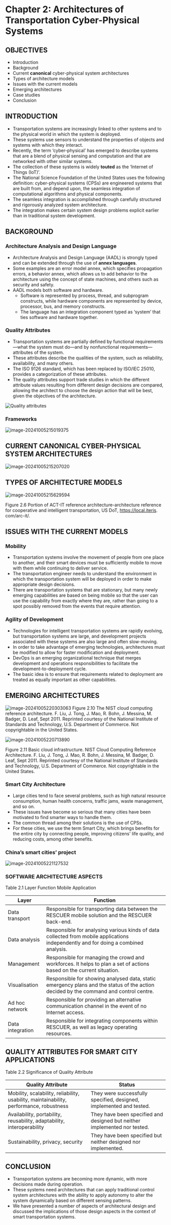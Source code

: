 
# Chapter 2: Architectures of Transportation Cyber-Physical Systems

## OBJECTIVES

- Introduction
- Background
- Current **canonical** cyber-physical system architectures
- Types of architecture models
- Issues with the current models
- Emerging architectures
- Case studies
- Conclusion

## INTRODUCTION

- Transportation systems are increasingly linked to other systems and to the physical world in which the system is deployed.
- These systems use sensors to understand the properties of objects and systems with which they interact.
- Recently, the term ‘cyber-physical’ has emerged to describe systems that are a blend of physical sensing and computation and that are networked with other similar systems.
- The collection of these systems is widely **touted** as the ‘Internet of Things (IoT)’.
- The National Science Foundation of the United States uses the following definition: cyber-physical systems (CPSs) are engineered systems that are built from, and depend upon, the seamless integration of computational algorithms and physical components.
- The seamless integration is accomplished through carefully structured and rigorously analyzed system architecture.
- The integration makes certain system design problems explicit earlier than in traditional system development.

## BACKGROUND
### Architecture Analysis and Design Language

- Architecture Analysis and Design Language (AADL) is strongly typed and can be extended through the use of **annex languages**.
- Some examples are an error model annex, which specifies propagation errors, a behavior annex, which allows us to add behavior to the architecture using the concept of state machines, and others such as security and safety.
- AADL models both software and hardware.
  - Software is represented by process, thread, and subprogram constructs, while hardware components are represented by device, processor, bus, and memory constructs.
  - The language has an integration component typed as ‘system’ that ties software and hardware together.

### Quality Attributes

- Transportation systems are partially defined by functional requirements—what the system must do—and by nonfunctional requirements—attributes of the system.
- These attributes describe the qualities of the system, such as reliability, availability, and many others.
- The ISO 9126 standard, which has been replaced by ISO/IEC 25010, provides a categorization of these attributes.
- The quality attributes support trade studies in which the different attribute values resulting from different design decisions are compared, allowing the architect to choose the design action that will be best, given the objectives of the architecture.

![Quality attributes](/images/306/07.svg)

### Frameworks

![image-20241005215019375](/images/306/08.png)

## CURRENT CANONICAL CYBER-PHYSICAL SYSTEM ARCHITECTURES

![image-20241005215207020](/images/306/09.png)

## TYPES OF ARCHITECTURE MODELS

![image-20241005215629594](/images/306/10.png)

Figure 2.6 Portion of ACT-IT reference architecture-architecture reference for cooperative and intelligent transportation, US DoT, https://local.iteris. com/arc-it/.

## ISSUES WITH THE CURRENT MODELS

### Mobility

- Transportation systems involve the movement of people from one place to another, and their smart devices must be sufficiently mobile to move with them while continuing to deliver service.
- The transportation engineer needs to understand the environment in which the transportation system will be deployed in order to make appropriate design decisions.
- There are transportation systems that are stationary, but many newly emerging capabilities are based on being mobile so that the user can use the capability from exactly where they are, rather than going to a spot possibly removed from the events that require attention.

### Agility of Development

- Technologies for intelligent transportation systems are rapidly evolving, but transportation systems are large, and development projects associated with these systems are also large and often slow-moving.
- In order to take advantage of emerging technologies, architectures must be modified to allow for faster modification and deployment.
- DevOps is an emerging organizational technique that merges development and operations responsibilities to facilitate the development-to-deployment cycle.
- The basic idea is to ensure that requirements related to deployment are treated as equally important as other capabilities.

## EMERGING ARCHITECTURES

![image-20241005220303063](/images/306/11.png)
Figure 2.10 The NIST cloud computing reference architecture.
F. Liu, J. Tong, J. Mao, R. Bohn, J. Messina, M. Badger, D. Leaf, Sept 2011. Reprinted courtesy of the National Institute of Standards and Technology, U.S. Department of Commerce. Not copyrightable in the United States.

![image-20241005220713890](/images/306/12.png)

Figure 2.11 Basic cloud infrastructure.
NIST Cloud Computing Reference Architecture. F. Liu, J. Tong, J. Mao, R. Bohn, J. Messina, M. Badger, D. Leaf, Sept 2011. Reprinted courtesy of the National Institute of Standards and Technology, U.S. Department of Commerce. Not copyrightable in the United States.

### Smart City Architecture

- Large cities tend to face several problems, such as high natural resource consumption, human health concerns, traffic jams, waste management, and so on.
- These issues have become so serious that many cities have been motivated to find smarter ways to handle them.
- The common thread among their solutions is the use of CPSs.
- For these cities, we use the term Smart City, which brings benefits for the entire city by connecting people, improving citizens' life quality, and reducing costs, among other benefits.

### China’s smart cities’ project

![image-20241005221127532](/images/306/13.png)

### SOFTWARE ARCHITECTURE ASPECTS

Table 2.1 Layer Function Mobile Application

| Layer            | Function                                                     |
| ---------------- | ------------------------------------------------------------ |
| Data transport   | Responsible for transporting data between the RESCUER mobile solution and the RESCUER back-end. |
| Data analysis    | Responsible for analysing various kinds of data collected from mobile applications independently and for doing a combined analysis. |
| Management       | Responsible for managing the crowd and workforces. It helps to plan a set of actions based on the current situation. |
| Visualisation    | Responsible for showing analysed data, static emergency plans and the status of the action decided by the command and control centre. |
| Ad hoc network   | Responsible for providing an alternative communication channel in the event of no Internet access. |
| Data integration | Responsible for integrating components within RESCUER, as well as legacy operating resources. |

## QUALITY ATTRIBUTES FOR SMART CITY APPLICATIONS

Table 2.2 Significance of Quality Attribute

| Quality Attribute                                            | Status                                                       |
| ------------------------------------------------------------ | ------------------------------------------------------------ |
| Mobility, scalability, reliability, usability, maintainability, performance, robustness | They were successfully specified, designed, implemented and tested. |
| Availability, portability, reusability, adaptability, interoperability | They have been specified and designed but neither implemented nor tested. |
| Sustainability, privacy, security                            | They have been specified but neither designed nor implemented. |

## CONCLUSION

- Transportation systems are becoming more dynamic, with more decisions made during operation.
- These systems need architectures that can apply traditional control system architectures with the ability to apply autonomy to alter the system dynamically based on different sensing patterns.
- We have presented a number of aspects of architectural design and discussed the implications of those design aspects in the context of smart transportation systems.





